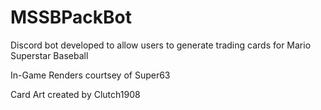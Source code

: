 # MSSBPackBot
Discord bot developed to allow users to generate trading cards for Mario Superstar Baseball

In-Game Renders courtsey of Super63

Card Art created by Clutch1908
